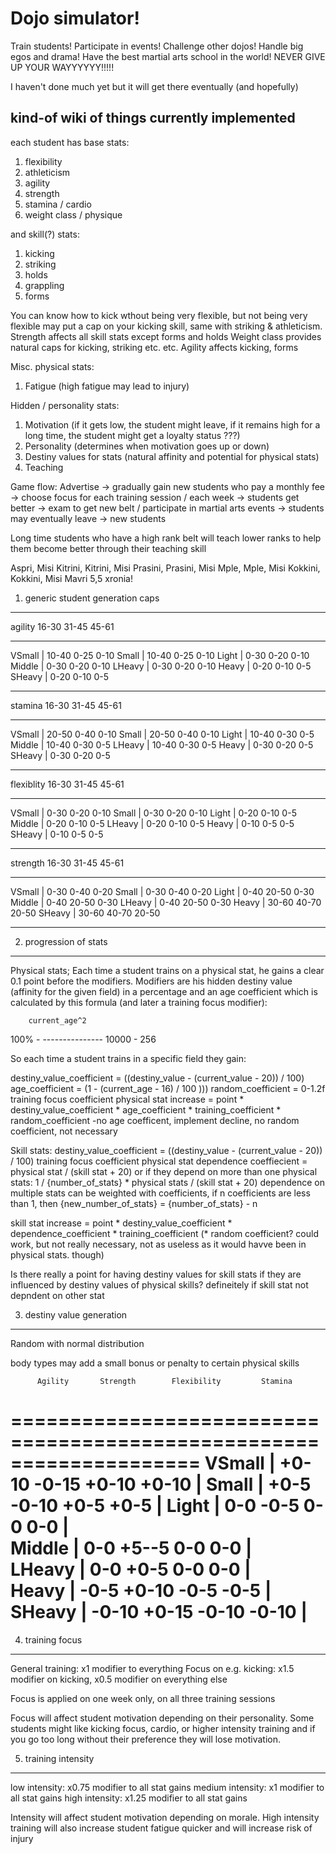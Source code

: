 # Dojo simulator! 

Train students! Participate in events! Challenge other dojos! Handle big egos and drama! Have the best martial arts school in the world! NEVER GIVE UP YOUR WAYYYYYY!!!!!

I haven't done much yet but it will get there eventually (and hopefully)

## kind-of wiki of things currently implemented

each student has base stats:
1. flexibility
2. athleticism
3. agility
4. strength
5. stamina / cardio
6. weight class / physique

and skill(?) stats:
1. kicking 
2. striking
3. holds
4. grappling
5. forms

You can know how to kick wthout being very flexible, but not being very
flexible may put a cap on your kicking skill, same with striking & 
athleticism. Strength affects all skill stats except forms and holds
Weight class provides natural caps for kicking, striking etc. etc. Agility
affects kicking, forms

Misc. physical stats:
1. Fatigue (high fatigue may lead to injury)

Hidden / personality stats:
1. Motivation (if it gets low, the student might leave, if it remains high 
for a long time, the student might get a loyalty status ???)
2. Personality (determines when motivation goes up or down)
3. Destiny values for stats (natural affinity and potential for physical stats)
4. Teaching

Game flow:
Advertise -> gradually gain new students who pay a monthly fee -> 
choose focus for each training session / each week -> students get better ->
exam to get new belt / participate in martial arts events -> students may
eventually leave -> new students

Long time students who have a high rank belt will teach lower ranks to
help them become better through their teaching skill





Aspri, Misi Kitrini, Kitrini, Misi Prasini, Prasini, Misi Mple, Mple, Misi
Kokkini, Kokkini, Misi Mavri
5,5 xronia!



1. generic student generation caps
-----------------------------------

agility     16-30       31-45       45-61
_________________________________________
VSmall  |   10-40        0-25        0-10
Small   |   10-40        0-25        0-10
Light   |    0-30        0-20        0-10
Middle  |    0-30        0-20        0-10
LHeavy  |    0-30        0-20        0-10
Heavy   |    0-20        0-10        0-5
SHeavy  |    0-20        0-10        0-5
__________________________________________


stamina     16-30       31-45       45-61
__________________________________________
VSmall  |   20-50        0-40        0-10
Small   |   20-50        0-40        0-10
Light   |   10-40        0-30        0-5
Middle  |   10-40        0-30        0-5
LHeavy  |   10-40        0-30        0-5
Heavy   |    0-30        0-20        0-5
SHeavy  |    0-30        0-20        0-5
__________________________________________


flexiblity  16-30       31-45       45-61
_________________________________________
VSmall  |    0-30        0-20        0-10
Small   |    0-30        0-20        0-10
Light   |    0-20        0-10        0-5
Middle  |    0-20        0-10        0-5
LHeavy  |    0-20        0-10        0-5
Heavy   |    0-10        0-5         0-5
SHeavy  |    0-10        0-5         0-5
_________________________________________


strength    16-30       31-45       45-61
_________________________________________
VSmall  |    0-30        0-40        0-20
Small   |    0-30        0-40        0-20
Light   |    0-40       20-50        0-30
Middle  |    0-40       20-50        0-30
LHeavy  |    0-40       20-50        0-30
Heavy   |   30-60       40-70       20-50
SHeavy  |   30-60       40-70       20-50
_________________________________________



2. progression of stats
-------------------------
Physical stats;
Each time a student trains on a physical stat, he gains a clear 0.1 point before the modifiers. 
Modifiers are his hidden destiny value (affinity for the given field) in a percentage
and an age coefficient which is calculated by this formula (and later a training focus
modifier):

        current_age^2 
100% - ---------------
        10000 - 256 

So each time a student trains in a specific field they gain:

destiny_value_coefficient = ((destiny_value - (current_value - 20)) / 100)
age_coefficient = (1 - (current_age - 16) / 100 )))
random_coefficient = 0-1.2f
training focus coefficient
physical stat increase = point * destiny_value_coefficient * age_coefficient * training_coefficient * random_coefficient -no age coefficent, implement decline, no random coefficient, not necessary


Skill stats: 
destiny_value_coefficient = ((destiny_value - (current_value - 20)) / 100)
training focus coefficient
physical stat dependence coeffiecient = physical stat / (skill stat + 20)
or if they depend on more than one physical stats: 1 / {number_of_stats} * physical stats / (skill stat + 20)
dependence on multiple stats can be weighted with coefficients, if n coefficients are less than 1, then {new_number_of_stats} = {number_of_stats} - n

skill stat increase = point * destiny_value_coefficient * dependence_coefficient * training_coefficient (* random coefficient? could work, but not really necessary, not as useless as it would havve been in physical stats. though)

Is there really a point for having destiny values for skill stats if they are influenced by destiny values of physical skills? defineitely if skill stat not depndent on other stat


3. destiny value generation
----------------------------
Random with normal distribution

body types may add a small bonus or penalty to certain physical skills


          Agility       Strength        Flexibility         Stamina
==================================================================== 
VSmall |  +0-10          -0-15            +0-10              +0-10 | 
Small  |  +0-5           -0-10            +0-5               +0-5  | 
Light  |   0-0           -0-5              0-0                0-0  |  
Middle |   0-0           +5--5             0-0                0-0  |  
LHeavy |   0-0           +0-5              0-0                0-0  |   
Heavy  |  -0-5           +0-10            -0-5               -0-5  |    
SHeavy |  -0-10          +0-15            -0-10              -0-10 |   
====================================================================


4. training focus
------------------
General training: x1 modifier to everything
Focus on e.g. kicking: x1.5 modifier on kicking, x0.5 modifier on everything else

Focus is applied on one week only, on all three training sessions

Focus will affect student motivation depending on their personality. Some students 
might like kicking focus, cardio, or higher intensity training and if you go too
long without their preference they will lose motivation.


5. training intensity
----------------------
low intensity: x0.75 modifier to all stat gains
medium intensity: x1 modifier to all stat gains
high intensity: x1.25 modifier to all stat gains

Intensity will affect student motivation depending on morale. High intensity
training will also increase student fatigue quicker and will increase risk 
of injury
